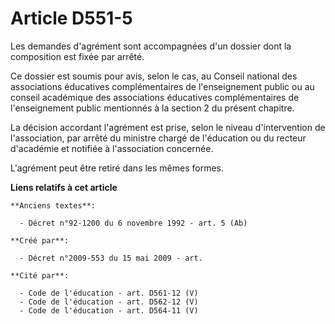 # Article D551-5

Les demandes d'agrément sont accompagnées d'un dossier dont la composition est fixée par arrêté.

Ce dossier est soumis pour avis, selon le cas, au Conseil national des associations éducatives complémentaires de
l'enseignement public ou au conseil académique des associations éducatives complémentaires de l'enseignement public
mentionnés à la section 2 du présent chapitre.

La décision accordant l'agrément est prise, selon le niveau d'intervention de l'association, par arrêté du ministre chargé de
l'éducation ou du recteur d'académie et notifiée à l'association concernée.

L'agrément peut être retiré dans les mêmes formes.

**Liens relatifs à cet article**

	**Anciens textes**:

	  - Décret n°92-1200 du 6 novembre 1992 - art. 5 (Ab)

	**Créé par**:

	  - Décret n°2009-553 du 15 mai 2009 - art.

	**Cité par**:

	  - Code de l'éducation - art. D561-12 (V)
	  - Code de l'éducation - art. D562-12 (V)
	  - Code de l'éducation - art. D564-11 (V)
